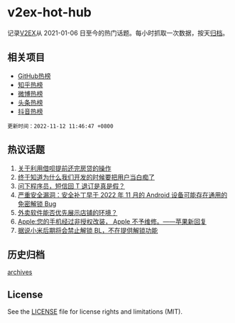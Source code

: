 # v2ex-hot-hub

 记录[V2EX](https://www.v2ex.com/)从 2021-01-06 日至今的热门话题。每小时抓取一次数据，按天[归档](archives)。
 
 ## 相关项目

- [GitHub热榜](https://github.com/snaildev/github-hot-hub)
- [知乎热榜](https://github.com/snaildev/zhihu-hot-hub)
- [微博热榜](https://github.com/snaildev/weibo-hot-hub)
- [头条热榜](https://github.com/snaildev/toutiao-hot-hub)
- [抖音热榜](https://github.com/snaildev/douyin-hot-hub)


 `更新时间：2022-11-12 11:46:47 +0800`

## 热议话题

1. [关于利用借呗提前还完房贷的操作](https://www.v2ex.com/t/894456)
1. [终于知道为什么我们开发的时候要把用户当白痴了](https://www.v2ex.com/t/894527)
1. [问下程序员，短信回 T 退订是真是假？](https://www.v2ex.com/t/894572)
1. [严重安全漏洞：安全补丁早于 2022 年 11 月的 Android 设备可能存在通用的免密解锁 Bug](https://www.v2ex.com/t/894437)
1. [外卖软件能否优先展示店铺的环境？](https://www.v2ex.com/t/894438)
1. [Apple:您的手机经过非授权改装， Apple 不予维修。——苹果新回复](https://www.v2ex.com/t/894488)
1. [据说小米后期将会禁止解锁 BL，不在提供解锁功能](https://www.v2ex.com/t/894581)

## 历史归档

[archives](archives)

## License

See the [LICENSE](LICENSE) file for license rights and limitations (MIT).
